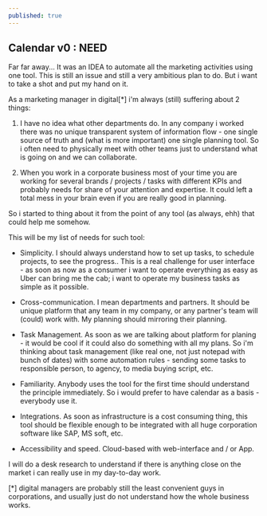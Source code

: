 ```yaml
---
published: true
---
```

## Calendar v0 : NEED

Far far away... It was an IDEA to automate all the marketing activities using one tool. This is still an issue and still a very ambitious plan to do. But i want to take a shot and put my hand on it. 

<!--more-->

As a marketing manager in digital[*] i'm always (still) suffering about 2 things:

1) I have no idea what other departments do. In any company i worked there was no unique transparent system of information flow - one single source of truth and (what is more important) one single planning tool. So i often need to physically meet with other teams just to understand what is going on and we can collaborate.

2) When you work in a corporate business most of your time you are working for several brands / projects / tasks with different KPIs and probably needs for share of your attention and expertise. It could left a total mess in your brain even if you are really good in planning.

So i started to thing about it from the point of any tool (as always, ehh) that could help me somehow. 

This will be my list of needs for such tool:

- Simplicity. I should always understand how to set up tasks, to schedule projects, to see the progress.. This is a real challenge for user interface - as soon as now as a consumer i want to operate everything as easy as Uber can bring me the cab; i want to operate my business tasks as simple as it possible.

- Cross-communication. I mean departments and partners. It should be unique platform that any team in my company, or any partner's team will (could) work with. My planning should mirroring their planning.

- Task Management. As soon as we are talking about platform for planing - it would be cool if it could also do something with all my plans. So i'm thinking about task management (like real one, not just notepad with bunch of dates) with some automation rules - sending some tasks to responsible person, to agency, to media buying script, etc.

- Familiarity. Anybody uses the tool for the first time should understand the principle immediately. So i would prefer to have calendar as a basis - everybody use it.

- Integrations. As soon as infrastructure is a cost consuming thing, this tool should be flexible enough to be integrated with all huge corporation software like SAP, MS soft, etc.

- Accessibility and speed. Cloud-based with web-interface and / or App.


I will do a desk research to understand if there is anything close on the market i can really use in my day-to-day work. 



[*] digital managers are probably still the least convenient guys in corporations, and usually just do not understand how the whole business works.